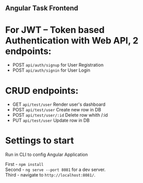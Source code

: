 ## Angular Task Frontend

# For JWT – Token based Authentication with Web API, 2 endpoints:
- POST `api/auth/signup` for User Registration
- POST `api/auth/signin` for User Login

# CRUD endpoints: 
- GET `api/test/user` Render user's dashboard
- POST `api/test/user` Create new row in DB
- POST `api/test/user/:id` Delete row whith /:id
- PUT `api/test/user` Update row in DB

# Settings to start
Run in CLI to config Angular Application <br />

First - `npm install` <br />
Second - `ng serve --port 8081` for a dev server. <br />
Third - navigate to `http://localhost:8081/`.

